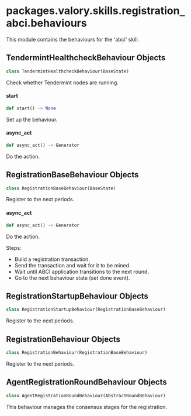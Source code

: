 <a id="packages.valory.skills.registration_abci.behaviours"></a>

# packages.valory.skills.registration`_`abci.behaviours

This module contains the behaviours for the 'abci' skill.

<a id="packages.valory.skills.registration_abci.behaviours.TendermintHealthcheckBehaviour"></a>

## TendermintHealthcheckBehaviour Objects

```python
class TendermintHealthcheckBehaviour(BaseState)
```

Check whether Tendermint nodes are running.

<a id="packages.valory.skills.registration_abci.behaviours.TendermintHealthcheckBehaviour.start"></a>

#### start

```python
def start() -> None
```

Set up the behaviour.

<a id="packages.valory.skills.registration_abci.behaviours.TendermintHealthcheckBehaviour.async_act"></a>

#### async`_`act

```python
def async_act() -> Generator
```

Do the action.

<a id="packages.valory.skills.registration_abci.behaviours.RegistrationBaseBehaviour"></a>

## RegistrationBaseBehaviour Objects

```python
class RegistrationBaseBehaviour(BaseState)
```

Register to the next periods.

<a id="packages.valory.skills.registration_abci.behaviours.RegistrationBaseBehaviour.async_act"></a>

#### async`_`act

```python
def async_act() -> Generator
```

Do the action.

Steps:
- Build a registration transaction.
- Send the transaction and wait for it to be mined.
- Wait until ABCI application transitions to the next round.
- Go to the next behaviour state (set done event).

<a id="packages.valory.skills.registration_abci.behaviours.RegistrationStartupBehaviour"></a>

## RegistrationStartupBehaviour Objects

```python
class RegistrationStartupBehaviour(RegistrationBaseBehaviour)
```

Register to the next periods.

<a id="packages.valory.skills.registration_abci.behaviours.RegistrationBehaviour"></a>

## RegistrationBehaviour Objects

```python
class RegistrationBehaviour(RegistrationBaseBehaviour)
```

Register to the next periods.

<a id="packages.valory.skills.registration_abci.behaviours.AgentRegistrationRoundBehaviour"></a>

## AgentRegistrationRoundBehaviour Objects

```python
class AgentRegistrationRoundBehaviour(AbstractRoundBehaviour)
```

This behaviour manages the consensus stages for the registration.

